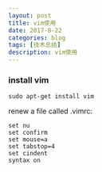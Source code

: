 ```yaml
---
layout: post
title: vim使用
date: 2017-8-22
categories: blog
tags: [技术总结]
description: vim使用
---
```


### install vim

```
sudo apt-get install vim
```

renew a file called .vimrc:

```
set nu
set confirm
set mouse=a
set tabstop=4
set cindent
syntax on
```


